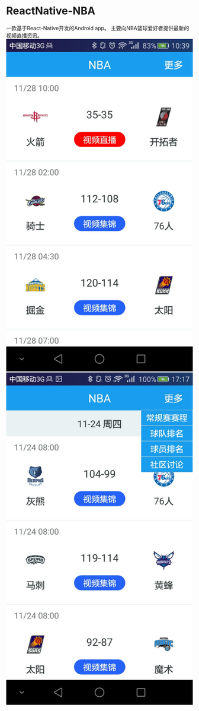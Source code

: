 # ReactNative-NBA
一款基于React-Native开发的Android app。
主要向NBA篮球爱好者提供最新的视频直播资讯。<br />
![](https://github.com/TChengZ/ReactNative-NBA/blob/master/screenShoots/875501072045720200.jpg "首页截图")<br />
![](https://github.com/TChengZ/ReactNative-NBA/blob/master/screenShoots/824848498829749541.jpg "更多选项")<br />

